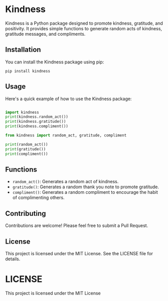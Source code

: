 # Kindness

Kindness is a Python package designed to promote kindness, gratitude, and positivity. It provides simple functions to generate random acts of kindness, gratitude messages, and compliments.

## Installation

You can install the Kindness package using pip:

```
pip install kindness
```

## Usage

Here's a quick example of how to use the Kindness package:

```python

import kindness
print(kindness.random_act())
print(kindness.gratitude())
print(kindness.compliment())
```
```python
from kindness import random_act, gratitude, compliment

print(random_act())
print(gratitude())
print(compliment())

```

## Functions

- `random_act()`: Generates a random act of kindness.
- `gratitude()`: Generates a random thank you note to promote gratitude.
- `compliment()`: Generates a random compliment to encourage the habit of complimenting others.

## Contributing

Contributions are welcome! Please feel free to submit a Pull Request.

## License

This project is licensed under the MIT License. See the LICENSE file for details.

# LICENSE
This project is licensed under the MIT License
